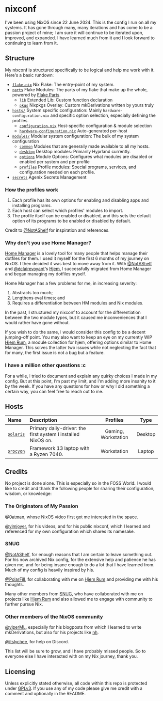 # nixconf

I've been using NixOS since 22 June 2024. This is the config I run on all my systems. It has gone through many, many iterations and has come to be a passion project of mine; I am sure it will continue to be iterated upon, improved, and expanded. I have learned much from it and I look forward to continuing to learn from it.

## Structure

My nixconf is structured specifically to be logical and help me work with it. Here's a basic rundown:

- [`flake.nix`](./flake.nix) Nix Flake: The entry-point of my system.
- [`parts`](./parts) Flake Modules: The parts of my flake that make up the whole, powered by [Flake Parts](https://github.com/hercules-ci/flake-parts).
  - [`lib`](./parts/lib) Extended Lib: Custom function declaration
  - [`pkgs`](./parts/pkgs) Nixpkgs Overlay: Custom mkDerivations written by yours truly
- [`hosts/`](./hosts) System specific configuration: Mainly `hardware-configuration.nix` and specific option selection, especially defining the profiles.
  - [`configuration.nix`](./hosts/polaris/configuration.nix) Host-specific configuration & module selection
  - [`hardware-configuration.nix`](./hosts/polaris/hardware-configuration.nix) Auto-generated per-host
- [`modules/`](./modules) Modular system configuration: The bulk of my system configuration
  - [`common`](./modules/common) Modules that are generally made available to all my hosts.
  - [`desktop`](./modules/desktop) Desktop modules: Primarily Hyprland currently.
  - [`options`](./modules/options) Module Options: Configures what modules are disabled or enabled per system and per profile
  - [`profiles`](./modules/profiles) Profile modules: Special programs, services, and configuration needed on each profile.
- [`secrets`](./secrets) Agenix Secrets Management

### How the profiles work

1. Each profile has its own options for enabling and disabling apps and installing programs.
2. Each host can select which profiles' modules to import.
3. The profile itself can be enabled or disabled, and this sets the default option of its programs to be enabled or disabled by default.

Credit to [@NotAShelf](https://github.com/NotAShelf/Nyx) for inspiration and references.

### Why don't you use Home Manager?

[Home Manager](https://github.com/nix-community/home-manager) is a lovely tool for many people that helps manage their dotfiles for them. I used it myself for the first 6 months of my journey on NixOS. I then decided it was best to move away from it. With [@NotAShelf](https://github.com/NotAShelf) and [@éclairevoyant](https://github.com/eclairevoyant)'s [Hjem](https://github.com/feel-co/hjem), I successfully migrated from Home Manager and began managing my dotfiles myself.

Home Manager has a few problems for me, in increasing severity:

1. Abstracts too much;
2. Lengthens eval times; and
3. Requires a differentiation between HM modules and Nix modules.

In the past, I structured my nixconf to account for the differentiation between the two module types, but it caused me  inconveniences that I would rather have gone without.

If you wish to do the same, I would consider this config to be a decent jumping-off point. You may also want to keep an eye on my currently WIP [Hjem Rum](https://github.com/the-unnamed-nug/hjem-rum), a module collection for hjem, offering options similar to Home Manager. This solves the latter two issues while not neglecting the fact that for many, the first issue is not a bug but a feature.

### I have a million other questions :c

For a while, I tried to document and explain any quirky choices I made in my config. But at this point, I'm past my limit, and I'm adding more insanity to it by the week. If you have any questions for how or why I did something a certain way, you can feel free to reach out to me.

## Hosts

| Name                          | Description                                                                                     | Profiles            | Type    |
| :---------------------------  | :---------------------------------------------------------------------------------------------- | :-----------------: | :-----: |
| [`polaris`](./hosts/polaris/) | Primary daily-driver: the first system I installed NixOS on.                                    | Gaming, Workstation | Desktop |
| [`procyon`](./hosts/procyon/) | Framework 13 laptop with a Ryzen 7040.                                                          | Workstation         | Laptop  |

## Credits

No project is done alone. This is especially so in the FOSS World. I would like to credit and thank the following people for sharing their configuration, wisdom, or knowledge:

### The Originators of My Passion

[@0atman](https://github.com/0atman), whose NixOS video first got me interested in the space.

[@vimjoyer](https://github.com/vimjoyer), for his videos, and for his public nixconf, which I learned and referenced for my own configuration which shares its namesake.

### SNUG

[@NotAShelf](https://github.com/NotAShelf), for enough reasons that I am certain to leave something out. For his now archived Nix config, for the extensive help and patience he has given me, and for being insane enough to do a lot that I have learned from. Much of my config is heavily inspired by his.

[@PolarFill](https://github.com/PolarFill), for collaborating with me on [Hjem Rum](https://github.com/snugnug/hjem-rum) and providing me with his thoughts.

Many other members from [SNUG](https://github.com/snugnug), who have collaborated with me on projects like [Hjem Rum](https://github.com/snugnug/hjem-rum) and also allowed me to engage with community to further pursue Nix.

### Other members of the NixOS community

[@viperML](https://github.com/viperML), especially for his blogposts from which I learned to write mkDerivations, but also for his projects like [nh](https://github.com/viperML/nh).

[@itslychee](https://github.com/itslychee), for help on Discord.

This list will be sure to grow, and I have probably missed people. So to everyone else I have interacted with on my Nix journey, thank you.

## Licensing

Unless explicitly stated otherwise, all code within this repo is protected under [GPLv3](./LICENSE). If you use any of my code please give me credit with a comment and optionally in the README.
